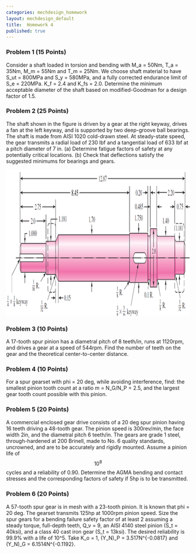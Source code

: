```yaml
---
categories: mechdesign_homework
layout: mechdesign_default
title:  Homework 4
published: true
---
```

<style TYPE="text/css">
code.has-jax {font: inherit; font-size: 100%; background: inherit; border: inherit;}
</style>
<script type="text/x-mathjax-config">
MathJax.Hub.Config({
    tex2jax: {
        inlineMath: [['$','$'], ['\\(','\\)']],
        skipTags: ['script', 'noscript', 'style', 'textarea', 'pre'] // removed 'code' entry
    }
});
MathJax.Hub.Queue(function() {
    var all = MathJax.Hub.getAllJax(), i;
    for(i = 0; i < all.length; i += 1) {
        all[i].SourceElement().parentNode.className += ' has-jax';
    }
});
</script>
<script type="text/javascript" src="http://cdn.mathjax.org/mathjax/latest/MathJax.js?config=TeX-AMS-MML_HTMLorMML"></script>


### Problem 1 (15 Points)

Consider a shaft loaded in torsion and bending with M_a = 50Nm, T_a = 35Nm, M_m = 55Nm and
T_m = 25Nm. We choose shaft material to have S_ut = 800MPa and S_y = 580MPa, and a 
fully corrected endurance limit of S_e = 220MPa. K_f = 2.4 and K_fs = 2.0. 
Determine the minimum acceptable diameter of the shaft based on modified-Goodman for a design factor of 1.5.
<!--7-1-->

<!--
### Problem 2 (25 Points)
The rotating solid steel shaft is simply supported by bearings at points B and C and is driven
by a gear (not shown) which meshes with the spur gear at D, which has a 150-mm pitch diameter.
The force F from the drive gear acts at a pressure angle of 20 degree. The shaft transmits a torque
to point A of $$T_A$$ = 340 Nm. The shaft is machined from steel with $$S_y$$ = 420 MPa and
$$S_{ut}$$ = 560 MPa. Using a factor of safety of 2.5, determine the minimum allowable diameter of
the 140-mm section of the shaft based on (a) a static yield analysis using the distortion energy
theory and (b) a fatigue-failure analysis. Assume sharp fillet radii at the bearing shoulders for
estimating stress-concentration factors.

<img src="/_images/mechdesign/hw4_2.png" alt="Drawing" style="height: 400px;"/> 

### Problem 3 (25 Points)
The shaft shown below has been proposed for the application defined in problem 3-73.
Specify a square key for gear B (i.e., determine the width/height ( w = h ) and length l of the
key), using a factor of safety of 1.1. It is known from problem 3-73 that a steady torque of
3101Nm is transmitted through the key from the gear to the shaft. Use 1020 CD steel for
the key. All fillets 2mm. Dimensions in mm.

<img src="/_images/mechdesign/hw4_3.png" alt="Drawing" style="height: 400px;"/> 
-->

### Problem 2 (25 Points)
The shaft shown in the figure is driven by a gear at the right keyway, drives a fan at the left keyway,
and is supported by two deep-groove ball bearings. The shaft is made from AISI 1020 cold-drawn steel. 
At steady-state speed, the gear transmits a radial load of 230 lbf and a tangential load of
633 lbf at a pitch diameter of 7 in.
(a) Determine fatigue factors of safety at any potentially critical locations.
(b) Check that deflections satisfy the suggested minimums for bearings and gears.

<img src="/_images/mechdesign/hw4_4.png" alt="Drawing" style="height: 400px;"/> 

<!--
### Problem 5 (10 Points)
Please read the wind turbine gearbox design problem [here](/_teaching/mechdesign/gearbox.pdf).
The spreadsheet for solving this problem is [here](https://docs.google.com/spreadsheets/d/1dfkUJD38Czb83s4KqrjdQ_XKyZaOYaEAMyOnBMsjDPY/edit?usp=sharing).
**Please make a copy of it so you can edit.**
Try to find gear teeth numbers (on the summary page, highlighted in yellow) that are feasible (check gear feasibility in the "constraint" column)
and produce the minimal gearbox volume.

Report the numbers, and please describe your strategy in searching for these numbers.
-->

### Problem 3 (10 Points)

A 17-tooth spur pinion has a diametral pitch of 8 teeth/in, runs at 1120rpm, and drives a
gear at a speed of 544rpm. Find the number of teeth on the gear and the theoretical
center-to-center distance.

### Problem 4 (10 Points)
For a spur gearset with phi = 20 deg, while avoiding interference, find: the smallest pinion tooth
count at a ratio m = N_G/N_P = 2.5, and the largest gear tooth count possible with this pinion.

### Problem 5 (20 Points)
A commercial enclosed gear drive consists of a 20 deg spur pinion having 16 teeth driving
a 48-tooth gear. The pinion speed is 300rev/min, the face width 2in, and the diametral pitch
6 teeth/in. The gears are grade 1 steel, through-hardened at 200 Brinell, made to No. 6
quality standards, uncrowned, and are to be accurately and rigidly mounted. Assume a pinion
life of $$10^8$$ cycles and a reliability of 0.90. Determine the AGMA bending and contact stresses
and the corresponding factors of safety if 5hp is to be transmitted.

### Problem 6 (20 Points)
A 57-tooth spur gear is in mesh with a 23-tooth pinion. It is known that phi = 20 deg. 
The gearset transmits 125hp at 1000rpm pinion speed. Size the spur gears for a bending failure safety
factor of at least 2 assuming a steady torque, full-depth teeth, Q_v = 9, an AISI 4140 steel
pinion (S_t = 40ksi), and a class 40 cast iron gear (S_t = 13ksi). 
The desired reliability is 99.9%
with a life of 10^5. Take K_o = 1, (Y_N)_P = 3.517N^{-0.0817} 
and (Y_N)_G = 6.1514N^{-0.1192}.
